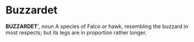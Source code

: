 # Buzzardet

**BUZZARDET**', _noun_ A species of Falco or hawk, resembling the buzzard in most respects; but its legs are in proportion rather longer.